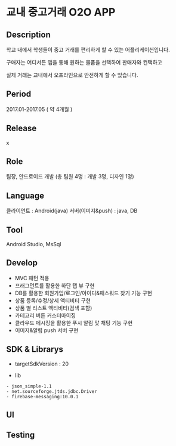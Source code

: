 교내 중고거래 O2O APP
=====================

Description
------------
학교 내에서 학생들이 중고 거래를 편리하게 할 수 있는 어플리케이션입니다.

구매자는 어디서든 앱을 통해 원하는 물품을 선택하여 판매자와 컨택하고

실제 거래는 교내에서 오프라인으로 안전하게 할 수 있습니다.

Period
------
2017.01-2017.05 ( 약 4개월 )

Release
-------
x 

Role
----
팀장, 안드로이드 개발
(총 팀원 4명 : 개발 3명, 디자인 1명)

Language
---------
클라이언트 : Android(java)
서버(이미지&push) : java, DB

Tool
-----
Android Studio, MsSql

Develop
-------
   * MVC 패턴 적용
   * 프래그먼트를 활용한 하단 탭 뷰 구현
   * DB를 활용한 회원가입/로그인/아이디&패스워드 찾기 기능 구현
   * 상품 등록/수정/상세 액티비티 구현
   * 상품 별 리스트 액티비티(검색 포함)  
   * 카테고리 버튼 커스터마이징
   * 클라우드 메시징을 활용한 푸시 알림 맟 채팅 기능 구현
   * 이미지&알림 push 서버 구현

SDK & Librarys
-----------------

* targetSdkVersion : 20

* lib

``` 
- json_simple-1.1 
- net.sourceforge.jtds.jdbc.Driver
- firebase-messaging:10.0.1
``` 

UI
---

Testing
-----
